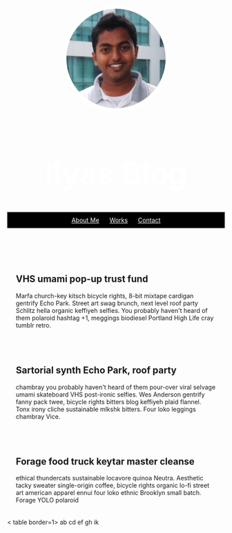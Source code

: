 <!DOCTYPE html>
<html>
<head>
  <link href="/normalize.css" rel="stylesheet">
  <style>
    header {
      text-align: center;
      background: url('http://dash.ga.co/assets/jeff-bg.png');
      background-size: cover;
      color: white;
    }
    a {
      color: white;
    }
    h1 {
      font-size: 70px;
    }
    img {
      margin: 40px 0px 0px 0px;
      border: 7px solid white;
      border-radius: 700px;
    }
    ul {
      padding: 10px;
      background: black;
    }
        li {
      display: inline;
      padding: 0px 10px 0px 10px;
    }
    article {
      max-width: 500px;
      padding: 20px;
      margin: 0 auto;
    }
    @media (max-width: 500px) {
      body {
        background: red;
      }
      h1 {
        font-size: 36px;
    }
    li {
      display: block;
      padding: 5px;
    }
    }
  </style>
</head>
<body>
  <header>
    <img src="me.jpg" height="230px" width="230px">
    <h1>Ilyas Blog</h1>
    <ul>
      <li><a href="#jump">About Me</a></li>
      <li><a href="#">Works</a></li>
      <li><a href="#">Contact</a></li>
    </ul>
  </header>
  <article>
  <h2>VHS umami pop-up trust fund</h2>
  <p>Marfa church-key kitsch bicycle rights, 8-bit mixtape cardigan gentrify Echo Park. Street art swag brunch, next level roof party Schlitz hella organic keffiyeh selfies. You probably haven't heard of them polaroid hashtag +1, meggings biodiesel Portland High Life cray tumblr retro.</p>
  </article>
  <article>
    <h2>Sartorial synth Echo Park, roof party</h2>
  <p>chambray you probably haven't heard of them pour-over viral selvage umami skateboard VHS post-ironic selfies. Wes Anderson gentrify fanny pack twee, bicycle rights bitters blog keffiyeh plaid flannel. Tonx irony cliche sustainable mlkshk bitters. Four loko leggings chambray Vice.</p>
  </article>
  <article><h2 id="jump">Forage food truck keytar master cleanse</h2>
  <p>ethical thundercats sustainable locavore quinoa Neutra. Aesthetic tacky sweater single-origin coffee, bicycle rights organic lo-fi street art american apparel ennui four loko ethnic Brooklyn small batch. Forage YOLO polaroid</p>
  </article>
    < table border=1>
<tr>
<td rowspan=2> ab </td>
<td colspan=2> cd </td>
</tr>
<tr>
<td> ef </td>
<td rowspan=2> gh </td>
</tr>
<tr> <td colspan=2> ik </td>
</tr>
</table>
</body>
</html>
